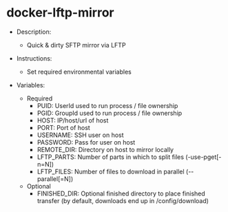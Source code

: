 # docker-lftp-mirror
- Description:
  - Quick &amp; dirty SFTP mirror via LFTP

- Instructions:
  - Set required environmental variables

- Variables:
  - Required
    - PUID: UserId used to run process / file ownership
    - PGID: GroupId used to run process / file ownership
    - HOST: IP/host/url of host
    - PORT: Port of host
    - USERNAME: SSH user on host
    - PASSWORD: Pass for user on host
    - REMOTE_DIR: Directory on host to mirror locally
    - LFTP_PARTS: Number of parts in which to split files (-use-pget[-n=N])
    - LFTP_FILES: Number of files to download in parallel (--parallel[=N])
  - Optional
    - FINISHED_DIR: Optional finished directory to place finished transfer (by default, downloads end up in /config/download)
